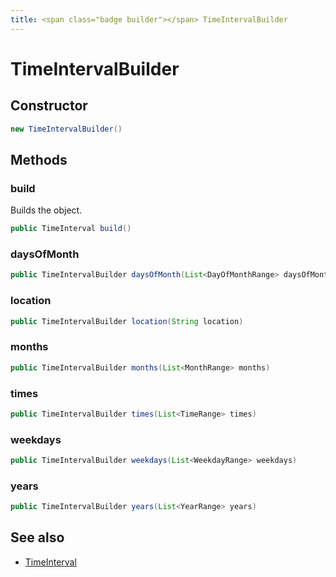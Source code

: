 ```yaml
---
title: <span class="badge builder"></span> TimeIntervalBuilder
---
```

# <span class="badge builder"></span> TimeIntervalBuilder

## Constructor

```java
new TimeIntervalBuilder()
```
## Methods

### <span class="badge object-method"></span> build

Builds the object.

```java
public TimeInterval build()
```

### <span class="badge object-method"></span> daysOfMonth

```java
public TimeIntervalBuilder daysOfMonth(List<DayOfMonthRange> daysOfMonth)
```

### <span class="badge object-method"></span> location

```java
public TimeIntervalBuilder location(String location)
```

### <span class="badge object-method"></span> months

```java
public TimeIntervalBuilder months(List<MonthRange> months)
```

### <span class="badge object-method"></span> times

```java
public TimeIntervalBuilder times(List<TimeRange> times)
```

### <span class="badge object-method"></span> weekdays

```java
public TimeIntervalBuilder weekdays(List<WeekdayRange> weekdays)
```

### <span class="badge object-method"></span> years

```java
public TimeIntervalBuilder years(List<YearRange> years)
```

## See also

 * <span class="badge object-type-class"></span> [TimeInterval](./object-TimeInterval.md)
